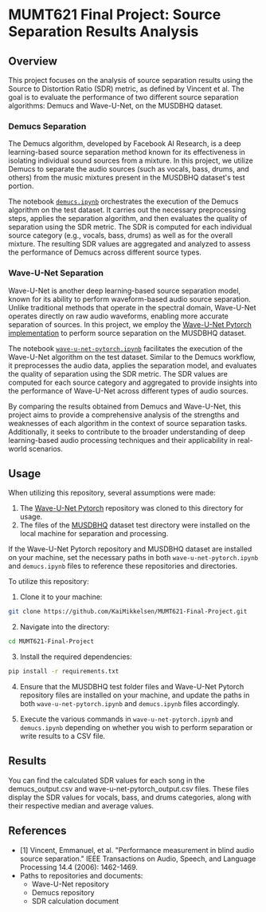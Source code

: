 
# MUMT621 Final Project: Source Separation Results Analysis

## Overview

This project focuses on the analysis of source separation results using the Source to Distortion Ratio (SDR) metric, as defined by Vincent et al. The goal is to evaluate the performance of two different source separation algorithms: Demucs and Wave-U-Net, on the MUSDBHQ dataset.

### Demucs Separation
The Demucs algorithm, developed by Facebook AI Research, is a deep learning-based source separation method known for its effectiveness in isolating individual sound sources from a mixture. In this project, we utilize Demucs to separate the audio sources (such as vocals, bass, drums, and others) from the music mixtures present in the MUSDBHQ dataset's test portion.

The notebook [`demucs.ipynb`](demucs.ipynb) orchestrates the execution of the Demucs algorithm on the test dataset. It carries out the necessary preprocessing steps, applies the separation algorithm, and then evaluates the quality of separation using the SDR metric. The SDR is computed for each individual source category (e.g., vocals, bass, drums) as well as for the overall mixture. The resulting SDR values are aggregated and analyzed to assess the performance of Demucs across different source types.

### Wave-U-Net Separation
Wave-U-Net is another deep learning-based source separation model, known for its ability to perform waveform-based audio source separation. Unlike traditional methods that operate in the spectral domain, Wave-U-Net operates directly on raw audio waveforms, enabling more accurate separation of sources. In this project, we employ the [Wave-U-Net Pytorch implementation](https://github.com/f90/Wave-U-Net-Pytorch) to perform source separation on the MUSDBHQ dataset.

The notebook [`wave-u-net-pytorch.ipynb`](wave-u-net-pytorch.ipynb) facilitates the execution of the Wave-U-Net algorithm on the test dataset. Similar to the Demucs workflow, it preprocesses the audio data, applies the separation model, and evaluates the quality of separation using the SDR metric. The SDR values are computed for each source category and aggregated to provide insights into the performance of Wave-U-Net across different types of audio sources.

By comparing the results obtained from Demucs and Wave-U-Net, this project aims to provide a comprehensive analysis of the strengths and weaknesses of each algorithm in the context of source separation tasks. Additionally, it seeks to contribute to the broader understanding of deep learning-based audio processing techniques and their applicability in real-world scenarios.

## Usage

When utilizing this repository, several assumptions were made:

1. The [Wave-U-Net Pytorch](https://github.com/f90/Wave-U-Net-Pytorch) repository was cloned to this directory for usage.
2. The files of the [MUSDBHQ](https://sigsep.github.io/datasets/musdb.html#musdb18-compressed-stems) dataset test directory were installed on the local machine for separation and processing.

If the Wave-U-Net Pytorch repository and MUSDBHQ dataset are installed on your machine, set the necessary paths in both `wave-u-net-pytorch.ipynb` and `demucs.ipynb` files to reference these repositories and directories.

To utilize this repository:

1. Clone it to your machine:

```bash
git clone https://github.com/KaiMikkelsen/MUMT621-Final-Project.git
```

2. Navigate into the directory:

```bash
cd MUMT621-Final-Project
```

3. Install the required dependencies:

```bash
pip install -r requirements.txt
```

4. Ensure that the MUSDBHQ test folder files and Wave-U-Net Pytorch repository files are installed on your machine, and update the paths in both `wave-u-net-pytorch.ipynb` and `demucs.ipynb` files accordingly.

5. Execute the various commands in `wave-u-net-pytorch.ipynb` and `demucs.ipynb` depending on whether you wish to perform separation or write results to a CSV file.

## Results

You can find the calculated SDR values for each song in the demucs_output.csv and wave-u-net-pytorch_output.csv files. These files display the SDR values for vocals, bass, and drums categories, along with their respective median and average values.


## References

- [1] Vincent, Emmanuel, et al. "Performance measurement in blind audio source separation." IEEE Transactions on Audio, Speech, and Language Processing 14.4 (2006): 1462-1469.
- Paths to repositories and documents:
  - Wave-U-Net repository
  - Demucs repository
  - SDR calculation document
